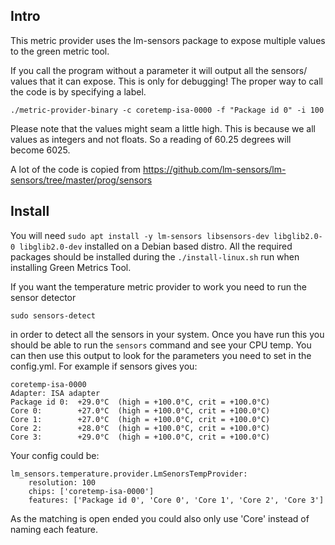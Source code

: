 ## Intro

This metric provider uses the lm-sensors package to expose multiple values to the green metric tool.

If you call the program without a parameter it will output all the sensors/ values that it can expose.
This is only for debugging! The proper way to call the code is by specifying a label.

```
./metric-provider-binary -c coretemp-isa-0000 -f "Package id 0" -i 100
```

Please note that the values might seam a little high. This is because we all values as integers and not floats. So
a reading of 60.25 degrees will become 6025.

A lot of the code is copied from https://github.com/lm-sensors/lm-sensors/tree/master/prog/sensors


## Install

You will need  `sudo apt install -y lm-sensors libsensors-dev libglib2.0-0 libglib2.0-dev` installed on a Debian based distro. All the required packages should be installed during the `./install-linux.sh` run when installing Green Metrics Tool.

If you want the temperature metric provider to work you need to run the sensor detector

`sudo sensors-detect`

in order to detect all the sensors in your system. Once you have run this you should be able to run the `sensors` command and see your CPU temp. You can then use this output to look for the parameters you need to set in the config.yml. For example if sensors gives you:

```
coretemp-isa-0000
Adapter: ISA adapter
Package id 0:  +29.0°C  (high = +100.0°C, crit = +100.0°C)
Core 0:        +27.0°C  (high = +100.0°C, crit = +100.0°C)
Core 1:        +27.0°C  (high = +100.0°C, crit = +100.0°C)
Core 2:        +28.0°C  (high = +100.0°C, crit = +100.0°C)
Core 3:        +29.0°C  (high = +100.0°C, crit = +100.0°C)
```

Your config could be:

```
lm_sensors.temperature.provider.LmSenorsTempProvider:
    resolution: 100
    chips: ['coretemp-isa-0000']
    features: ['Package id 0', 'Core 0', 'Core 1', 'Core 2', 'Core 3']
```

As the matching is open ended you could also only use 'Core' instead of naming each feature.

